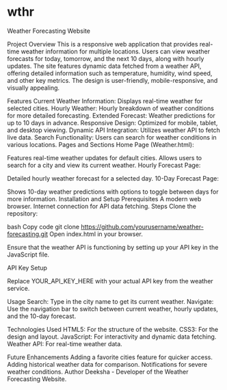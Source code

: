 # wthr
Weather Forecasting Website


Project Overview
This is a responsive web application that provides real-time weather information for multiple locations. Users can view weather forecasts for today, tomorrow, and the next 10 days, along with hourly updates. The site features dynamic data fetched from a weather API, offering detailed information such as temperature, humidity, wind speed, and other key metrics. The design is user-friendly, mobile-responsive, and visually appealing.

Features
Current Weather Information: Displays real-time weather for selected cities.
Hourly Weather: Hourly breakdown of weather conditions for more detailed forecasting.
Extended Forecast: Weather predictions for up to 10 days in advance.
Responsive Design: Optimized for mobile, tablet, and desktop viewing.
Dynamic API Integration: Utilizes weather API to fetch live data.
Search Functionality: Users can search for weather conditions in various locations.
Pages and Sections
Home Page (Weather.html):

Features real-time weather updates for default cities.
Allows users to search for a city and view its current weather.
Hourly Forecast Page:

Detailed hourly weather forecast for a selected day.
10-Day Forecast Page:

Shows 10-day weather predictions with options to toggle between days for more information.
Installation and Setup
Prerequisites
A modern web browser.
Internet connection for API data fetching.
Steps
Clone the repository:

bash
Copy code
git clone https://github.com/yourusername/weather-forecasting.git
Open index.html in your browser.

Ensure that the weather API is functioning by setting up your API key in the JavaScript file.

API Key Setup

Replace YOUR_API_KEY_HERE with your actual API key from the weather service.

Usage
Search: Type in the city name to get its current weather.
Navigate: Use the navigation bar to switch between current weather, hourly updates, and the 10-day forecast.


Technologies Used
HTML5: For the structure of the website.
CSS3: For the design and layout.
JavaScript: For interactivity and dynamic data fetching.
Weather API: For real-time weather data.


Future Enhancements
Adding a favorite cities feature for quicker access.
Adding historical weather data for comparison.
Notifications for severe weather conditions.
Author
Deeksha - Developer of the Weather Forecasting Website.










